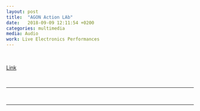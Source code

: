 ```yaml
---
layout: post
title:  "AGON Action LAb"
date:   2018-09-09 12:11:54 +0200
categories: multimedia
media: Audio
work: Live Electronics Performances
---
```


<br>

[Link](https://www.zonak.it/fornoni_residenza/)

<br>

----



<br>


----

<br>



